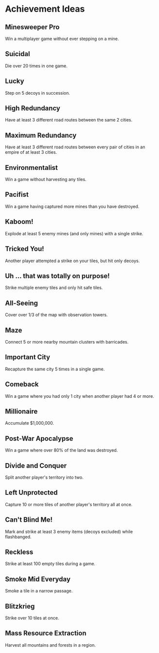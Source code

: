 # Achievement Ideas

## Minesweeper Pro

Win a multiplayer game without ever stepping on a mine.

## Suicidal

Die over 20 times in one game.

## Lucky

Step on 5 decoys in succession.

## High Redundancy

Have at least 3 different road routes between the same 2 cities.

## Maximum Redundancy

Have at least 3 different road routes between every pair of cities in an empire of at least 3 cities.

## Environmentalist

Win a game without harvesting any tiles.

## Pacifist

Win a game having captured more mines than you have destroyed.

## Kaboom!

Explode at least 5 enemy mines (and only mines) with a single strike.

## Tricked You!

Another player attempted a strike on your tiles, but hit only decoys.

## Uh ... that was totally on purpose!

Strike multiple enemy tiles and only hit safe tiles.

## All-Seeing

Cover over 1/3 of the map with observation towers.

## Maze

Connect 5 or more nearby mountain clusters with barricades.

## Important City

Recapture the same city 5 times in a single game.

## Comeback

Win a game where you had only 1 city when another player had 4 or more.

## Millionaire

Accumulate $1,000,000.

## Post-War Apocalypse

Win a game where over 80% of the land was destroyed.

## Divide and Conquer

Split another player's territory into two.

## Left Unprotected

Capture 10 or more tiles of another player's territory all at once.

## Can't Blind Me!

Mark and strike at least 3 enemy items (decoys excluded) while flashbanged.

## Reckless

Strike at least 100 empty tiles during a game.

## Smoke Mid Everyday

Smoke a tile in a narrow passage.

## Blitzkrieg

Strike over 10 tiles at once.

## Mass Resource Extraction

Harvest all mountains and forests in a region.
